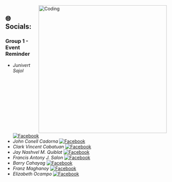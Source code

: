 <img align="right" alt="Coding" width="400" src="https://cdn.dribbble.com/users/2401141/screenshots/5487982/media/f94135193d842e240e9c1267e4d9ca89.gif" />

## 🌐 Socials:
### Group 1 - Event Reminder
- *Junivert Sajol* [![Facebook](https://img.shields.io/badge/Facebook-%231877F2.svg?logo=Facebook&logoColor=white)](https://www.facebook.com/profile.php?id=100089116990682)
- *John Conell Cadorna* [![Facebook](https://img.shields.io/badge/Facebook-%231877F2.svg?logo=Facebook&logoColor=white)](https://www.facebook.com/jcjay.catapult.1)
- *Clark Vincent Cabatuan* [![Facebook](https://img.shields.io/badge/Facebook-%231877F2.svg?logo=Facebook&logoColor=white)](https://www.facebook.com/love0743)
- *Jay Nashvel M. Quiblat* [![Facebook](https://img.shields.io/badge/Facebook-%231877F2.svg?logo=Facebook&logoColor=white)](https://www.facebook.com/kailangan.mo.sa.username.ko)
- *Francis Antony J. Salon* [![Facebook](https://img.shields.io/badge/Facebook-%231877F2.svg?logo=Facebook&logoColor=white)](https://www.facebook.com/profile.php?id=100072248270974)
- *Barry Cahayag* [![Facebook](https://img.shields.io/badge/Facebook-%231877F2.svg?logo=Facebook&logoColor=white)](https://www.facebook.com/jonbarry.cahayag)
- *Franz Maghanoy* [![Facebook](https://img.shields.io/badge/Facebook-%231877F2.svg?logo=Facebook&logoColor=white)](https://www.facebook.com/francis.france.71697)
- *Elizabeth Ocampo* [![Facebook](https://img.shields.io/badge/Facebook-%231877F2.svg?logo=Facebook&logoColor=white)](https://www.facebook.com/suazodiana)
